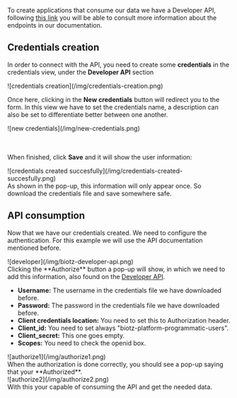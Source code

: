 To create applications that consume our data we have a Developer API, following <a href="./Step 2 - Creating a Message Type" target="_self">this link</a> you will be able to consult more information about the endpoints in our documentation.

## Credentials creation

In order to connect with the API, you need to create some **credentials** in the credentials view, under the **Developer API** section

<div class="tutorial-image-container">
![credentials creation](/img/credentials-creation.png)
</div>


Once here, clicking in the **New credentials** button will redirect you to the form. In this view we have to set the credentials name, a description can also be set to differentiate better between one another.
<div class="tutorial-image-container">
![new credentials](/img/new-credentials.png)
</div>
<br></br>

When finished, click **Save** and it will show the user information:
<div class="tutorial-image-container">
![credentials created succesfully](/img/credentials-created-succesfully.png)
</div>
As shown in the pop-up, this information will only appear once. So download the credentials file and save somewhere safe.

## API consumption

Now that we have our credentials created. We need to configure the authentication. For this example we will use the API documentation mentioned before.
<div class="tutorial-image-container">
![developer](/img/biotz-developer-api.png)
</div>
Clicking the **Authorize** button a pop-up will show, in which we need to add this information, also found on the
<a href="./" target="_self">Developer API</a>.

- **Username:** The username in the credentials file we have downloaded before.
- **Password:** The password in the credentials file we have downloaded before.
- **Client credentials location:** You need to set this to Authorization header.
- **Client_id:** You need to set always "biotz-platform-programmatic-users".
- **Client_secret:** This one goes empty.
- **Scopes:** You need to check the openid box.

<div class="tutorial-image-container">
![authorize1](/img/authorize1.png)
</div>
When the authorization is done correctly, you should see a pop-up saying that your **Authorized**.

<div class="tutorial-image-container">
![authorize2](/img/authorize2.png)
</div>
With this your capable of consuming the API and get the needed data.







